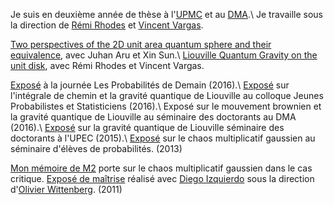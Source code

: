 Je suis en deuxième année de thèse à l'[UPMC](https://www.upmc.fr) et au [DMA](https://www.dma.ens.fr).\\
Je travaille sous la direction de [Rémi Rhodes](http://perso-math.univ-mlv.fr/users/rhodes.remi/) et [Vincent Vargas](http://www.math.ens.fr/~vargas/).

[Two perspectives of the 2D unit area quantum sphere and their equivalence](http://arxiv.org/abs/1512.06190), avec Juhan Aru et Xin Sun.\\
[Liouville Quantum Gravity on the unit disk](http://arxiv.org/abs/1502.04343), avec Rémi Rhodes et Vincent Vargas.

[Exposé](http://lesprobabilitesdedemain.math.cnrs.fr) à la journée Les Probabilités de Demain (2016).\\
[Exposé](http://jps.math.cnrs.fr) sur l'intégrale de chemin et la gravité quantique de Liouville au colloque Jeunes Probabilistes et Statisticiens (2016).\\
Exposé sur le mouvement brownien et la gravité quantique de Liouville au séminaire des doctorants au DMA (2016).\\
[Exposé](http://umr-math.univ-mlv.fr/evenements/exposes/seminaire_des_doctorants.1450270800) sur la gravité quantique de Liouville séminaire des doctorants à l'UPEC (2015).\\
[Exposé](http://www.ens.fr/spip.php?article1719) sur le chaos multiplicatif gaussien au séminaire d'élèves de probabilités. (2013)

[Mon mémoire de M2](docs/travaux/M2FULL.pdf) porte sur le chaos multiplicatif gaussien dans le cas critique. 
[Exposé de maîtrise](docs/travaux/expos.pdf) réalisé avec [Diego Izquierdo](http://www.eleves.ens.fr/home/izquierd/) sous la direction d'[Olivier Wittenberg](http://www.math.ens.fr/~wittenberg/). (2011)